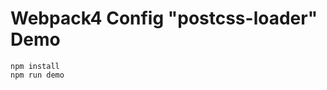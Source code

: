 Webpack4 Config "postcss-loader" Demo
======================================



```
npm install
npm run demo
```
